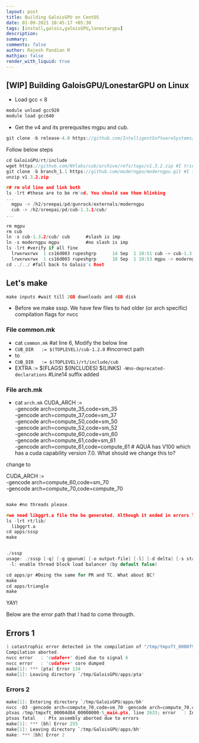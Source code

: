 ```yaml
---
layout: post
title: Building GaloisGPU on CentOS
date: 01-09-2021 10:45:17 +05:30
tags: [install,galois,galoisGPU,lonestargpu]
description:
summary:
comments: false
author: Rajesh Pandian M
mathjax: false
render_with_liquid: true
---
```

## [WIP] Building GaloisGPU/LonestarGPU on Linux

- Load gcc < 8
```c
module unload gcc920
module load gcc640
```

- Get the v4 and its prerequsites mgpu and cub.

```c
git clone -b release-4.0 https://github.com/IntelligentSoftwareSystems/GaloisGPU
```

Follow below steps

```c
cd GaloisGPU/rt/include
wget https://github.com/NVlabs/cub/archive/refs/tags/v1.3.2.zip #I tried v1.3.1 it is not working. But this seems to.
git clone -b branch_1.1 https://github.com/moderngpu/moderngpu.git #I tried the one in release it is not working. But this seems to.
unzip v1.3.2.zip

## rm old line and link both
ls -lrt #these are to be rm'ed. You should see them blinking
...
  mgpu -> /h2/sreepai/pd/gunrock/externals/moderngpu
  cub -> /h2/sreepai/pd/cub-1.3.1/cub/
...

rm mgpu
rm cub
ln -s cub-1.3.2/cub/ cub      #slash is imp
ln -s moderngpu mgpu          #no slash is imp
ls -lrt #verify if all fine
  lrwxrwxrwx  1 cs16d003 rupeshgrp      14 Sep  1 10:51 cub -> cub-1.3.2/cub/
  lrwxrwxrwx  1 cs16d003 rupeshgrp      18 Sep  1 10:53 mgpu -> moderngpu
cd ../../ #fall back to Galois's Root
```



## Let's make
```c
make inputs #wait till 2GB downloads and 4GB disk

```

- Before we make sssp. We have few files to had older (or arch specific) compilation flags for nvcc

### File common.mk
- cat `common.mk`  #at line 6, Modify the below line
- `CUB_DIR   := $(TOPLEVEL)/cub-1.2.0` #incorrect path
- to
- `CUB_DIR   := $(TOPLEVEL)/rt/include/cub`
- EXTRA := $(FLAGS) $(INCLUDES) $(LINKS) `-Wno-deprecated-declarations`  #Line14 suffix added

### File arch.mk
- cat `arch.mk`
CUDA_ARCH := \
	-gencode arch=compute_35,code=sm_35 \
	-gencode arch=compute_37,code=sm_37 \
	-gencode arch=compute_50,code=sm_50 \
	-gencode arch=compute_52,code=sm_52 \
	-gencode arch=compute_60,code=sm_60 \
	-gencode arch=compute_61,code=sm_61 \
	-gencode arch=compute_61,code=compute_61 # AQUA has V100 which has a cuda capability version 7.0. What should we change this to?

change to

CUDA_ARCH := \
	-gencode arch=compute_60,code=sm_70 \
	-gencode arch=compute_70,code=compute_70


```c

make #no threads please.

#we need libggrt.a file the be generated. Although it ended in errors looks like it is generated.
ls -lrt rt/lib/
  libggrt.a
cd apps/sssp
make


./sssp
usage: ./sssp [-q] [-g gpunum] [-o output-file] [-l] [-d delta] [-s startNode] graph-file
 -l: enable thread block load balancer (by default false)

cd apps/pr #Doing the same for PR and TC. What about BC?
make
cd apps/triangle
make

```
YAY!

Below are the error path that I had to come througth.

## Errors 1
```c
1 catastrophic error detected in the compilation of "/tmp/tmpxft_0000f9eb_00000000-4_main.cpp4.ii".
Compilation aborted.
nvcc error   : 'cudafe++' died due to signal 6
nvcc error   : 'cudafe++' core dumped
make[1]: *** [pta] Error 134
make[1]: Leaving directory `/tmp/GaloisGPU/apps/pta'


```

### Errors 2
```c
make[1]: Entering directory `/tmp/GaloisGPU/apps/bh'
nvcc -O3 -gencode arch=compute_70,code=sm_70 -gencode arch=compute_70,code=compute_70 -w -I ../../include -I ../../rt/include/cub  -Wno-deprecated-declarations   -o bh main.cu
ptxas /tmp/tmpxft_00004d84_00000000-5_main.ptx, line 2633; error   : Instruction 'vote' without '.sync' is not supported on .target sm_70 and higher from PTX ISA version 6.4
ptxas fatal   : Ptx assembly aborted due to errors
make[1]: *** [bh] Error 255
make[1]: Leaving directory `/tmp/GaloisGPU/apps/bh'
make: *** [bh] Error 2

```
